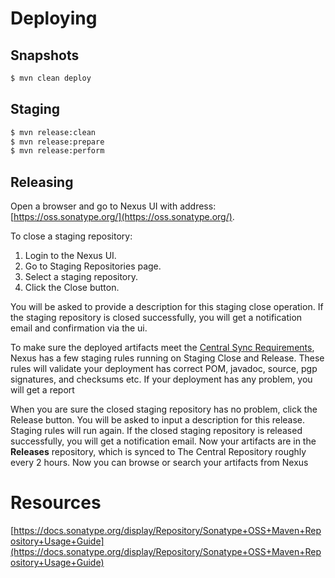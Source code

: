 # Deploying

## Snapshots

```bash
$ mvn clean deploy
```

## Staging

```bash
$ mvn release:clean
$ mvn release:prepare
$ mvn release:perform
```

## Releasing

Open a browser and go to Nexus UI with address: [https://oss.sonatype.org/](https://oss.sonatype.org/).

To close a staging repository:

1. Login to the Nexus UI.
1. Go to Staging Repositories page.
1. Select a staging repository.
1. Click the Close button.

You will be asked to provide a description for this staging close operation. If the staging repository is closed successfully, you will get a notification email and confirmation via the ui.

To make sure the deployed artifacts meet the [Central Sync Requirements](https://docs.sonatype.org/display/Repository/Central+Sync+Requirements), Nexus has a few staging rules running on Staging Close and Release. These rules will validate your deployment has correct POM, javadoc, source, pgp signatures, and checksums etc. If your deployment has any problem, you will get a report

When you are sure the closed staging repository has no problem, click the Release button. You will be asked to input a description for this release. Staging rules will run again. If the closed staging repository is released successfully, you will get a notification email. Now your artifacts are in the **Releases** repository, which is synced to The Central Repository roughly every 2 hours. Now you can browse or search your artifacts from Nexus 

# Resources

[https://docs.sonatype.org/display/Repository/Sonatype+OSS+Maven+Repository+Usage+Guide](https://docs.sonatype.org/display/Repository/Sonatype+OSS+Maven+Repository+Usage+Guide)

